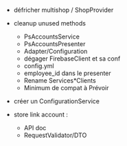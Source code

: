 * défricher multishop / ShopProvider

* cleanup unused methods
    * PsAccountsService
    * PsAccountsPresenter
    * Adapter/Configuration
    * dégager FirebaseClient et sa conf
    * config.yml
    * employee_id dans le presenter
    * Rename Services*Clients
    * Minimum de compat à Prévoir

* créer un ConfigurationService

* store link account :
    * API doc
    * RequestValidator/DTO
